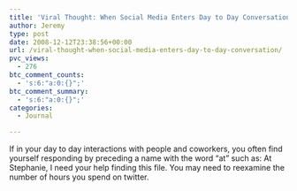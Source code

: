 ```yaml
---
title: 'Viral Thought: When Social Media Enters Day to Day Conversation'
author: Jeremy
type: post
date: 2008-12-12T23:38:56+00:00
url: /viral-thought-when-social-media-enters-day-to-day-conversation/
pvc_views:
  - 276
btc_comment_counts:
  - 's:6:"a:0:{}";'
btc_comment_summary:
  - 's:6:"a:0:{}";'
categories:
  - Journal

---
```

If in your day to day interactions with people and coworkers, you often find yourself responding by preceding a name with the word &#8220;at&#8221; such as: At Stephanie, I need your help finding this file. You may need to reexamine the number of hours you spend on twitter.